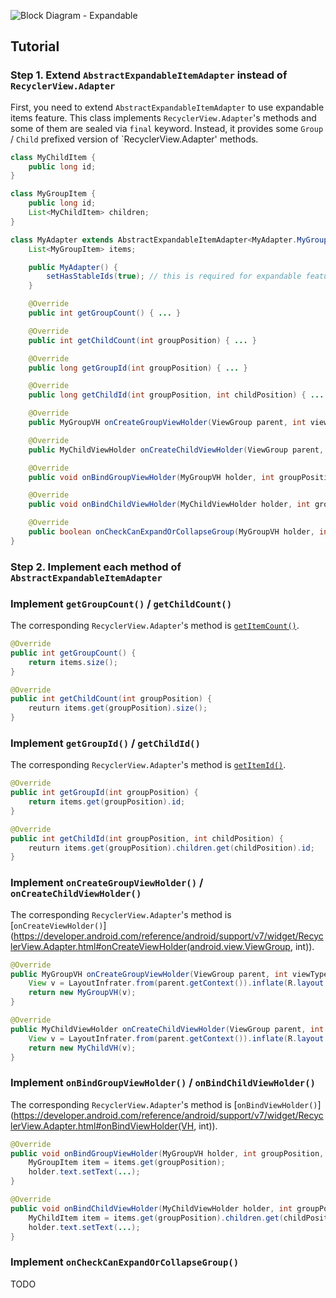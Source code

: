 ![Block Diagram - Expandable](./images/block-diagram-expand.png)

## Tutorial

### Step 1. Extend `AbstractExpandableItemAdapter` instead of `RecyclerView.Adapter`

First, you need to extend `AbstractExpandableItemAdapter` to use expandable items feature. This class implements `RecyclerView.Adapter`'s methods and some of them are sealed via `final` keyword. Instead, it provides some `Group` / `Child` prefixed version of `RecyclerView.Adapter' methods.

```java
class MyChildItem {
    public long id;
}

class MyGroupItem {
    public long id;
    List<MyChildItem> children;
}

class MyAdapter extends AbstractExpandableItemAdapter<MyAdapter.MyGroupVH, MyAdapter.MyChildVH> {
    List<MyGroupItem> items;

    public MyAdapter() {
        setHasStableIds(true); // this is required for expandable feature.
    }

    @Override
    public int getGroupCount() { ... }

    @Override
    public int getChildCount(int groupPosition) { ... }

    @Override
    public long getGroupId(int groupPosition) { ... }

    @Override
    public long getChildId(int groupPosition, int childPosition) { ... }

    @Override
    public MyGroupVH onCreateGroupViewHolder(ViewGroup parent, int viewType) { ... }

    @Override
    public MyChildViewHolder onCreateChildViewHolder(ViewGroup parent, int viewType) { ... }

    @Override
    public void onBindGroupViewHolder(MyGroupVH holder, int groupPosition, int viewType) { ... }

    @Override
    public void onBindChildViewHolder(MyChildViewHolder holder, int groupPosition, int childPosition, int viewType) { ... }

    @Override
    public boolean onCheckCanExpandOrCollapseGroup(MyGroupVH holder, int groupPosition, int x, int y, boolean expand) { ... }
}
```

### Step 2. Implement each method of `AbstractExpandableItemAdapter`


### Implement `getGroupCount()` / `getChildCount()`

The corresponding `RecyclerView.Adapter`'s method is [`getItemCount()`](https://developer.android.com/reference/android/support/v7/widget/RecyclerView.Adapter.html#getItemCount()).

```java
@Override
public int getGroupCount() {
    return items.size();
}

@Override
public int getChildCount(int groupPosition) {
    reuturn items.get(groupPosition).size();
}
```


### Implement `getGroupId()` / `getChildId()`

The corresponding `RecyclerView.Adapter`'s method is [`getItemId()`](https://developer.android.com/reference/android/support/v7/widget/RecyclerView.Adapter.html#getItemId(int)).

```java
@Override
public int getGroupId(int groupPosition) {
    return items.get(groupPosition).id;
}

@Override
public int getChildId(int groupPosition, int childPosition) {
    reuturn items.get(groupPosition).children.get(childPosition).id;
}
```


### Implement `onCreateGroupViewHolder()` / `onCreateChildViewHolder()`

The corresponding `RecyclerView.Adapter`'s method is [`onCreateViewHolder()`](https://developer.android.com/reference/android/support/v7/widget/RecyclerView.Adapter.html#onCreateViewHolder(android.view.ViewGroup, int)).

```java
@Override
public MyGroupVH onCreateGroupViewHolder(ViewGroup parent, int viewType) {
    View v = LayoutInfrater.from(parent.getContext()).inflate(R.layout.item_group, parent, false);
    return new MyGroupVH(v);
}

@Override
public MyChildViewHolder onCreateChildViewHolder(ViewGroup parent, int viewType) {
    View v = LayoutInfrater.from(parent.getContext()).inflate(R.layout.item_child, parent, false);
    return new MyChildVH(v);
}
```

### Implement `onBindGroupViewHolder()` / `onBindChildViewHolder()`

The corresponding `RecyclerView.Adapter`'s method is [`onBindViewHolder()`](https://developer.android.com/reference/android/support/v7/widget/RecyclerView.Adapter.html#onBindViewHolder(VH, int)).

```java
@Override
public void onBindGroupViewHolder(MyGroupVH holder, int groupPosition, int viewType) {
    MyGroupItem item = items.get(groupPosition);
    holder.text.setText(...);
}

@Override
public void onBindChildViewHolder(MyChildViewHolder holder, int groupPosition, int childPosition, int viewType) {
    MyChildItem item = items.get(groupPosition).children.get(childPosition);
    holder.text.setText(...);
}
```

### Implement `onCheckCanExpandOrCollapseGroup()`

TODO

